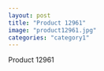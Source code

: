 ```yaml
---
layout: post
title: "Product 12961"
image: "product12961.jpg"
categories: "category1"
---
```

Product 12961
